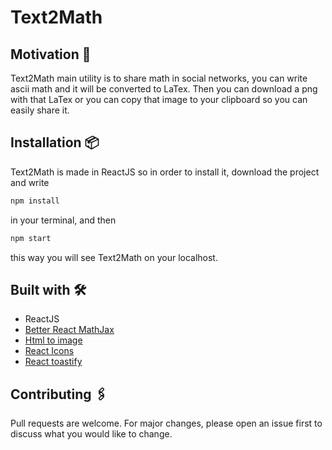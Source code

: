 # Text2Math

## Motivation 🚀

Text2Math main utility is to share math in social networks, you can write ascii math and it will be converted to LaTex. Then you can download a png with that LaTex or you can copy that image to your clipboard so you can easily share it. 

## Installation 📦

Text2Math is made in ReactJS so in order to install it, download the project and write 

```bash
npm install
```

in your terminal, and then 

```bash
npm start
```

this way you will see Text2Math on your localhost.

## Built with 🛠
- ReactJS
- [Better React MathJax](https://github.com/fast-reflexes/better-react-mathjax)
- [Html to image](https://github.com/bubkoo/html-to-image)
- [React Icons](https://react-icons.github.io/react-icons/)
- [React toastify](https://github.com/fkhadra/react-toastify#readme)

## Contributing 🖇
Pull requests are welcome. For major changes, please open an issue first to discuss what you would like to change.
